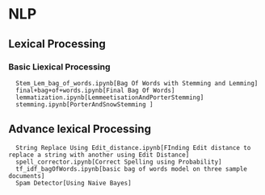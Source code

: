 # NLP
## Lexical Processing

### Basic Liexical Processing 
      Stem_Lem_bag_of_words.ipynb[Bag Of Words with Stemming and Lemming]	
      final+bag+of+words.ipynb[Final Bag Of Words]
      lemmatization.ipynb[LemmeetisationAndPorterStemming]
      stemming.ipynb[PorterAndSnowStemming ]

## Advance lexical Processing 
      String Replace Using Edit_distance.ipynb[FInding Edit distance to replace a string with another using Edit Distance] 
      spell_corrector.ipynb[Correct Spelling using Probability]
      tf_idf_bagOfWords.ipynb[basic bag of words model on three sample documents]
      Spam Detector[Using Naive Bayes]
